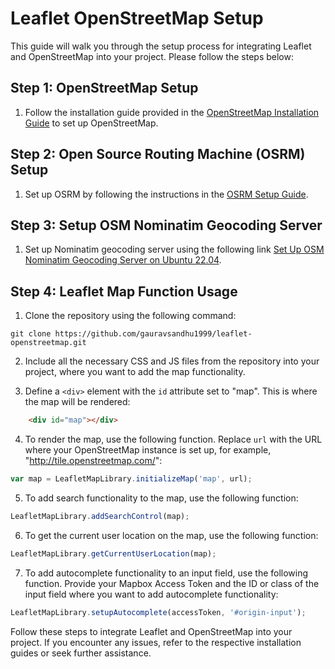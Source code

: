 # Leaflet OpenStreetMap Setup

This guide will walk you through the setup process for integrating Leaflet and OpenStreetMap into your project. Please follow the steps below:

## Step 1: OpenStreetMap Setup

1. Follow the installation guide provided in the [OpenStreetMap Installation Guide](https://github.com/gauravsandhu1999/leaflet-openstreetmap/blob/main/OpenStreetMapInstallationGuide.md) to set up OpenStreetMap.

## Step 2: Open Source Routing Machine (OSRM) Setup

1. Set up OSRM by following the instructions in the [OSRM Setup Guide](https://github.com/gauravsandhu1999/leaflet-openstreetmap/blob/main/OSRM_installation_guide.md).

## Step 3: Setup OSM Nominatim Geocoding Server

1. Set up Nominatim geocoding server using the following link [Set Up OSM Nominatim Geocoding Server on Ubuntu 22.04](https://www.linuxbabe.com/ubuntu/osm-nominatim-geocoding-server-ubuntu-22-04).

## Step 4: Leaflet Map Function Usage

1. Clone the repository using the following command:
```
git clone https://github.com/gauravsandhu1999/leaflet-openstreetmap.git
```

2. Include all the necessary CSS and JS files from the repository into your project, where you want to add the map functionality.

3. Define a `<div>` element with the `id` attribute set to "map". This is where the map will be rendered:
```html
	<div id="map"></div>
```

4. To render the map, use the following function. Replace `url` with the URL where your OpenStreetMap instance is set up, for example, "http://tile.openstreetmap.com/":
```javascript
var map = LeafletMapLibrary.initializeMap('map', url);
```

5. To add search functionality to the map, use the following function:
```javascript
LeafletMapLibrary.addSearchControl(map);
```

6. To get the current user location on the map, use the following function:
```javascript
LeafletMapLibrary.getCurrentUserLocation(map);
```

7. To add autocomplete functionality to an input field, use the following function. Provide your Mapbox Access Token and the ID or class of the input field where you want to add autocomplete functionality:
```javascript
LeafletMapLibrary.setupAutocomplete(accessToken, '#origin-input');
```

Follow these steps to integrate Leaflet and OpenStreetMap into your project. If you encounter any issues, refer to the respective installation guides or seek further assistance.
